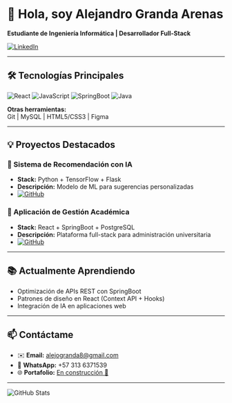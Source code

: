 # 👋 Hola, soy Alejandro Granda Arenas 
**Estudiante de Ingeniería Informática | Desarrollador Full-Stack**

[![LinkedIn](https://img.shields.io/badge/LinkedIn-Alejandro_Granda-0077B5?style=flat&logo=linkedin)](https://www.linkedin.com/in/alejandro-granda-ab263b316/)

---

## 🛠 Tecnologías Principales
![React](https://img.shields.io/badge/-React-61DAFB?logo=react&logoColor=white)
![JavaScript](https://img.shields.io/badge/-JavaScript-F7DF1E?logo=javascript&logoColor=black)
![SpringBoot](https://img.shields.io/badge/-SpringBoot-6DB33F?logo=springboot&logoColor=white)
![Java](https://img.shields.io/badge/-Java-007396?logo=java&logoColor=white)

**Otras herramientas:**  
Git | MySQL | HTML5/CSS3 | Figma

---

## 💡 Proyectos Destacados

### 🧠 Sistema de Recomendación con IA
- **Stack:** Python + TensorFlow + Flask
- **Descripción:** Modelo de ML para sugerencias personalizadas
- [![GitHub](https://img.shields.io/badge/Código-Repo-blue)](enlace_github_proyecto)

### 📱 Aplicación de Gestión Académica
- **Stack:** React + SpringBoot + PostgreSQL
- **Descripción:** Plataforma full-stack para administración universitaria
- [![GitHub](https://img.shields.io/badge/Código-Repo-blue)](enlace_github_proyecto)

---

## 📚 Actualmente Aprendiendo
- Optimización de APIs REST con SpringBoot
- Patrones de diseño en React (Context API + Hooks)
- Integración de IA en aplicaciones web

---

## 📫 Contáctame
- ✉️ **Email:** alejogranda8@gmail.com
- 📱 **WhatsApp:** +57 313 6371539
- 🌐 **Portafolio:** [En construcción 🚧](enlace_portafolio)

---

![GitHub Stats](https://github-readme-stats.vercel.app/api?username=Alejitocx&show_icons=true&theme=radical)
